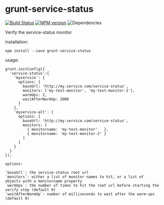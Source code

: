 # grunt-service-status
[![Build Status](https://travis-ci.org/opentable/grunt-service-status.png?branch=master)](https://travis-ci.org/opentable/grunt-service-status) [![NPM version](https://badge.fury.io/js/grunt-service-status.png)](http://badge.fury.io/js/grunt-service-status) ![Dependencies](https://david-dm.org/opentable/grunt-service-status.png)

Verify the service-status monitor

installation:

```npm install --save grunt-service-status```

usage:

```
grunt.initConfig({
  'service-status':{
    'myservice': {
      options: {
        baseUrl: 'http://my.service.com/service-status',
        monitors: ['my-test-monitor', 'my-test-monitor-2'],
        warmUps: 2,
        waitAfterWarmUp: 2000
      }
    },
    'myservice-alt': {
      options: {
        baseUrl: 'http://my.service.com/service-status',
        monitors: [
          { monitorname: 'my-test-monitor'   },
          { monitorname: 'my-test-monitor-2' }
        ]
      }
    }
  }
});

options:

`baseUrl`: the service-status root url
`monitors`: either a list of monitor names to hit, or a list of objects with a monitorname property
`warmUps`: the number of times to hit the root url before starting the verify step (default 0)
`waitAfterWarmUp`: number of milliseconds to wait after the warm-ups (default 0)

